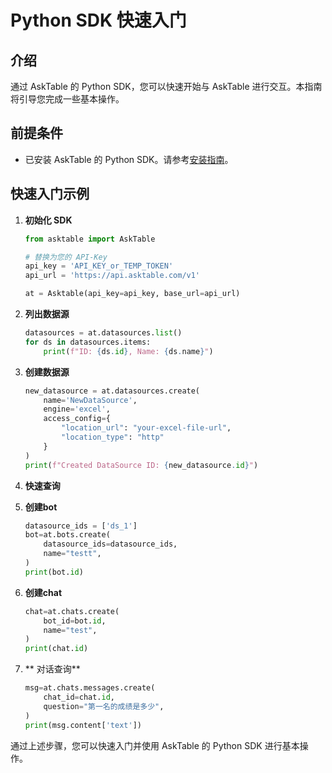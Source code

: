 # Python SDK 快速入门

## 介绍

通过 AskTable 的 Python SDK，您可以快速开始与 AskTable 进行交互。本指南将引导您完成一些基本操作。

## 前提条件

- 已安装 AskTable 的 Python SDK。请参考[安装指南](./installation.md)。

## 快速入门示例

1. **初始化 SDK**

    ```python
    from asktable import AskTable

    # 替换为您的 API-Key
    api_key = 'API_KEY_or_TEMP_TOKEN'
    api_url = 'https://api.asktable.com/v1'

    at = Asktable(api_key=api_key, base_url=api_url)
    ```

2. **列出数据源**

    ```python
    datasources = at.datasources.list()
    for ds in datasources.items:
        print(f"ID: {ds.id}, Name: {ds.name}")
    ```

3. **创建数据源**

    ```python
    new_datasource = at.datasources.create(
        name='NewDataSource',
        engine='excel',
        access_config={
            "location_url": "your-excel-file-url",
            "location_type": "http"
        }
    )
    print(f"Created DataSource ID: {new_datasource.id}")
    ```
4. **快速查询**
   
   
6. **创建bot**

    ```python
    datasource_ids = ['ds_1']
    bot=at.bots.create(
        datasource_ids=datasource_ids,
        name="testt",
    )
    print(bot.id)
    ```

7. **创建chat**

    ```python
    chat=at.chats.create(
        bot_id=bot.id,
        name="test",
    )
    print(chat.id)
    ```
8. ** 对话查询**

    ```python
    msg=at.chats.messages.create(
        chat_id=chat.id,
        question="第一名的成绩是多少",
    )
    print(msg.content['text'])
    ```

通过上述步骤，您可以快速入门并使用 AskTable 的 Python SDK 进行基本操作。

